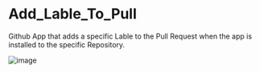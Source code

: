 # Add_Lable_To_Pull
 
Github App that adds a specific Lable to the Pull Request when the app is installed to the specific Repository.


![image](https://user-images.githubusercontent.com/19146537/103469191-9c89a480-4d2f-11eb-8db8-bbc6c4b55420.png)
